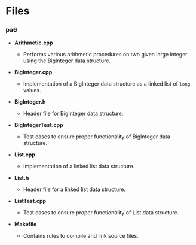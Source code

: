 # Files

### pa6

- **Arithmetic.cpp**

    - Performs various arithmetic procedures on two given large integer using the BigInteger data structure.

- **BigInteger.cpp**

    - Implementation of a BigInteger data structure as a linked list of `long` values.

- **BigInteger.h**

    - Header file for BigInteger data structure.

- **BigIntegerTest.cpp**

    - Test cases to ensure proper functionality of BigInteger data structure.

- **List.cpp**

    - Implementation of a linked list data structure.

- **List.h**

    - Header file for a linked list data structure.

- **ListTest.cpp**

    - Test cases to ensure proper functionality of List data structure.

- **Makefile**

    - Contains rules to compile and link source files.